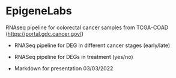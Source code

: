 # EpigeneLabs


RNAseq pipeline for colorectal cancer samples from TCGA-COAD (https://portal.gdc.cancer.gov/)


- RNASeq pipeline for DEG in different cancer stages (early/late)

- RNASeq pipeline for DEGs in treatment (yes/no)

- Markdown for presentation 03/03/2022
